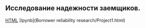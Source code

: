 ## Исследование надежности заемщиков. ##

[HTML](file:///home/aigul/Project1.html) [Ipynb](Borrower reliability research/Project1.html)
